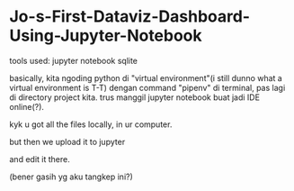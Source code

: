 # Jo-s-First-Dataviz-Dashboard-Using-Jupyter-Notebook

tools used:
jupyter notebook
sqlite

basically, kita ngoding python di "virtual environment"(i still dunno what a virtual environment is T-T)
dengan command "pipenv" di terminal, pas lagi di directory project kita.
trus manggil jupyter notebook buat jadi IDE online(?).

kyk u got all the files locally, in ur computer.

but then we upload it to jupyter 

and edit it there.

(bener gasih yg aku tangkep ini?)

